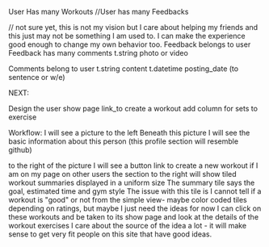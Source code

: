 User Has many Workouts
//User has many Feedbacks

// not sure yet, this is not my vision but I care about helping my friends and this just may not be something I am used to. I can make the experience good enough to change my own behavior too. 
Feedback belongs to user
Feedback has many comments
t.string photo or video 
 
Comments belong to user
t.string content
t.datetime posting_date (to sentence or w/e)

NEXT: 

Design the user show page
link_to create a workout 
add column for sets to exercise 




Workflow: 
I will see a picture to the left
Beneath this picture I will see the basic information about this person
(this profile section will resemble github)

to the right of the picture I will see a button link to create a new workout if I am on my page
on other users the section to the right will show tiled workout summaries displayed in a uniform size
The summary tile says the goal, estimated time and gym style 
The issue with this tile is I cannot tell if a workout is "good" or not from the simple view- maybe color coded tiles depending on ratings, but maybe I just need the ideas for now
I can click on these workouts and be taken to its show page and look at the details of the workout exercises
I care about the source of the idea a lot - it will make sense to get very fit people on this site that have good ideas. 











